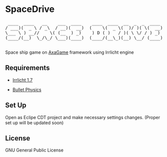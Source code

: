 SpaceDrive
=======
<pre>
 ____  ____   __    ___  ____    ____  ____  __  _  _  ____ 
/ ___)(  _ \ / _\  / __)(  __)  (    \(  _ \(  )/ )( \(  __)
\___ \ ) __//    \( (__  ) _)    ) D ( )   / )( \ \/ / ) _) 
(____/(__)  \_/\_/ \___)(____)  (____/(__\_)(__) \__/ (____)

</pre>

Space ship game on [AxaGame](https://github.com/axatrikx/AxaGame) framework using Irrlicht engine

Requirements
------------
* [Irrlicht 1.7](http://irrlicht.sourceforge.net/)

* [Bullet Physics](http://bulletphysics.org/)


Set Up
------
Open as Eclipe CDT project and make necessary settings changes. (Proper set up will be updated soon)

License
-------
GNU General Public License